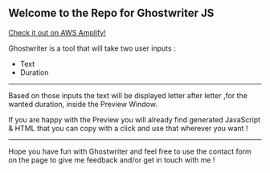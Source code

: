 ## Welcome to the Repo for Ghostwriter JS

[Check it out on AWS Amplify!](https://master.dbg4lzqyjx8cj.amplifyapp.com/)

Ghostwriter is a tool that will take two user inputs :

* Text
* Duration

---

Based on those inputs the text will be displayed letter after letter ,for the wanted duration, inside the Preview Window.

If you are happy with the Preview you will already find generated JavaScript & HTML that you can copy with a click and use that wherever you want !

---

Hope you have fun with Ghostwriter and feel free to use the contact form on the page to give me feedback and/or get in touch with me !
